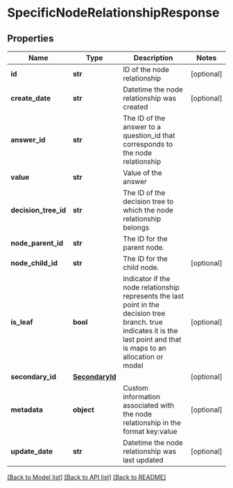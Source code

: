 # SpecificNodeRelationshipResponse

## Properties
Name | Type | Description | Notes
------------ | ------------- | ------------- | -------------
**id** | **str** | ID of the node relationship | [optional] 
**create_date** | **str** | Datetime the node relationship was created | [optional] 
**answer_id** | **str** | The ID of the answer to a question_id that corresponds to the node relationship | 
**value** | **str** | Value of the answer | 
**decision_tree_id** | **str** | The ID of the decision tree to which the node relationship belongs | 
**node_parent_id** | **str** | The ID for the parent node. | 
**node_child_id** | **str** | The ID for the child node. | [optional] 
**is_leaf** | **bool** | Indicator if the node relationship represents the last point in the decision tree branch. true indicates it is the last point and that is maps to an allocation or model | [optional] 
**secondary_id** | [**SecondaryId**](SecondaryId.md) |  | [optional] 
**metadata** | **object** | Custom information associated with the node relationship in the format key:value | [optional] 
**update_date** | **str** | Datetime the node relationship was last updated | [optional] 

[[Back to Model list]](../README.md#documentation-for-models) [[Back to API list]](../README.md#documentation-for-api-endpoints) [[Back to README]](../README.md)


